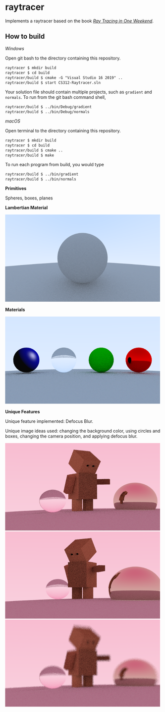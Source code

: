 # raytracer

Implements a raytracer based on the book [_Ray Tracing in One Weekend_](https://raytracing.github.io/books/RayTracingInOneWeekend.html). 

## How to build

*Windows*

Open git bash to the directory containing this repository.

```
raytracer $ mkdir build
raytracer $ cd build
raytracer/build $ cmake -G "Visual Studio 16 2019" ..
raytracer/build $ start CS312-Raytracer.sln
```

Your solution file should contain multiple projects, such as `gradient` and `normals`.
To run from the git bash command shell, 

```
raytracer/build $ ../bin/Debug/gradient
raytracer/build $ ../bin/Debug/normals
```

*macOS*

Open terminal to the directory containing this repository.

```
raytracer $ mkdir build
raytracer $ cd build
raytracer/build $ cmake ..
raytracer/build $ make
```

To run each program from build, you would type

```
raytracer/build $ ../bin/gradient
raytracer/build $ ../bin/normals
```

**Primitives**

Spheres, boxes, planes

**Lambertian Material**

<img src="Images/basic.png" alt="unique" width="500"/>

**Materials**

<img src="Images/materials.png" alt="unique" width="500"/>

**Unique Features**

Unique feature implemented: Defocus Blur.

Unique image ideas used: changing the background color, using circles and boxes, changing the camera position, and applying defocus blur.

<img src="Images/unique_image.png" alt="unique" width="500"/>

<img src="Images/unique_image1.png" alt="unique" width="500"/>

<img src="Images/blur.png" alt="unique" width="500"/>
